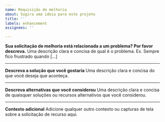 ```yaml
---
name: Requisição de melhoria
about: Sugira uma ideia para este projeto
title: ''
labels: enhancement
assignees: ''

---
```


**Sua solicitação de melhoria está relacionada a um problema? Por favor descreva.**
Uma descrição clara e concisa de qual é o problema. Ex. Sempre fico frustrado quando [...]

-----

**Descreva a solução que você gostaria**
Uma descrição clara e concisa do que você deseja que aconteça.

-----

**Descreva alternativas que você considerou**
Uma descrição clara e concisa de quaisquer soluções ou recursos alternativos que você considerou.

-----

**Contexto adicional**
Adicione qualquer outro contexto ou capturas de tela sobre a solicitação de recurso aqui.
